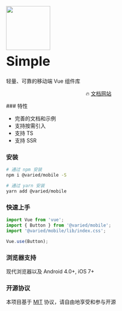 <div class="card">
  <div class="van-doc-intro">
    <img class="van-doc-intro__logo" style="width: 120px; height: 120px; box-shadow: none;" src="http://huangwanneng.cn/static/favicon.png">
    <h2 style="margin: 0; font-size: 36px; line-height: 60px;">Simple</h2>
    <p>轻量、可靠的移动端 Vue 组件库</p>
  </div>
</div>
<p align="center">
  🔥 <a href="http://huangwanneng.cn/">文档网站</a>
</p>
### 特性

* 完善的文档和示例
* 支持按需引入
* 支持 TS
* 支持 SSR

### 安装

```bash
# 通过 npm 安装
npm i @varied/mobile -S

# 通过 yarn 安装
yarn add @varied/mobile
```

### 快速上手
```js
import Vue from 'vue';
import { Button } from '@varied/mobile';
import '@varied/mobile/lib/index.css';

Vue.use(Button);
```

### 浏览器支持

现代浏览器以及 Android 4.0+, iOS 7+

### 开源协议

本项目基于 [MIT](https://zh.wikipedia.org/wiki/MIT%E8%A8%B1%E5%8F%AF%E8%AD%89) 协议，请自由地享受和参与开源
